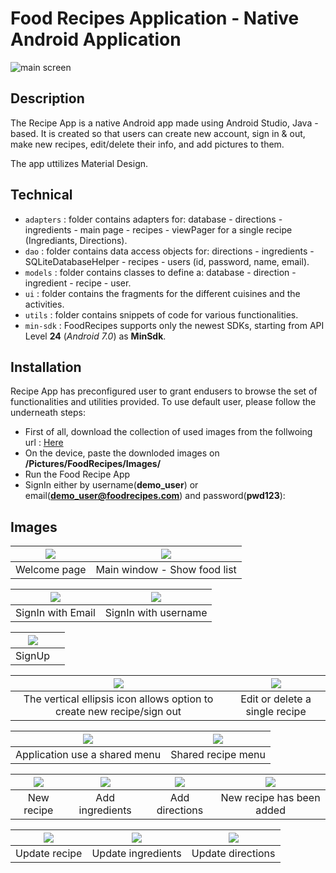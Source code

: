 # Food Recipes Application - Native Android Application

![main screen](https://github.com/bouchaib-massioui/FoodRecipes/blob/main/for_readme/food_recipes_icon.png)

## Description

The Recipe App is a native Android app made using Android Studio, Java - based. It is created so that users can create new account, sign in & out, make new recipes, edit/delete their info, and add pictures to them. 

The app uttilizes Material Design.

## Technical 
- `adapters` : folder contains adapters for: database - directions - ingredients - main page - recipes - viewPager for a single recipe (Ingrediants, Directions). 
- `dao` : folder contains data access objects for: directions - ingredients - SQLiteDatabaseHelper - recipes - users (id, password, name, email). 
- `models` : folder contains classes to define a: database - direction - ingredient - recipe - user.
- `ui` : folder contains the fragments for the different cuisines and the activities.
- `utils` : folder contains snippets of code for various functionalities.
- `min-sdk` : FoodRecipes supports only the newest SDKs, starting from API Level **24** (*Android 7.0*) as **MinSdk**.

## Installation 
Recipe App has preconfigured user to grant endusers to browse the set of functionalities and utilities provided.
To use default user, please follow the underneath steps: 
- First of all, download the collection of used images from the follwoing url : [Here](https://github.com/bouchaib-massioui/FoodRecipes/tree/main/FoodRecipes/Images)
- On the device, paste the downloded images on **/Pictures/FoodRecipes/Images/**
- Run the Food Recipe App
- SignIn either by username(**demo_user**) or email(**demo_user@foodrecipes.com**) and password(**pwd123**): 

## Images
| ![](https://github.com/bouchaib-massioui/FoodRecipes/blob/main/for_readme/welcome.png) | ![](https://github.com/bouchaib-massioui/FoodRecipes/blob/main/for_readme/recipe_overview.jpg) |
|:---:|:---:|
| Welcome page  | Main window - Show food list |

| ![](https://github.com/bouchaib-massioui/FoodRecipes/blob/main/for_readme/signin_with_email.jpg) | ![](https://github.com/bouchaib-massioui/FoodRecipes/blob/main/for_readme/signin_with_username.jpg) |
|:---:|:---:|
| SignIn with Email | SignIn with username |

| ![](https://github.com/bouchaib-massioui/FoodRecipes/blob/main/for_readme/signup.jpg) | |
|:---:|:---:|
| SignUp | |

| ![](https://github.com/bouchaib-massioui/FoodRecipes/blob/main/for_readme/five_categories1.png) | ![](https://github.com/bouchaib-massioui/FoodRecipes/blob/main/for_readme/five_categories2.png) |
|:---:|:---:|
| The vertical ellipsis icon allows option to create new recipe/sign out | Edit or delete a single recipe |

| ![](https://github.com/bouchaib-massioui/FoodRecipes/blob/main/for_readme/app_shared_menu.jpg) | ![](https://github.com/bouchaib-massioui/FoodRecipes/blob/main/for_readme/recipe_menu.jpg) |
|:---:|:---:|
| Application use a shared menu | Shared recipe menu |

| ![](https://github.com/bouchaib-massioui/FoodRecipes/blob/main/for_readme/new_recipe.jpg) | ![](https://github.com/bouchaib-massioui/FoodRecipes/blob/main/for_readme/add_ingredients.jpg) | ![](https://github.com/bouchaib-massioui/FoodRecipes/blob/main/for_readme/add_directions.jpg) | ![](https://github.com/bouchaib-massioui/FoodRecipes/blob/main/for_readme/recipe_added.jpg) |
|:---:|:---:|:---:|:---:|
| New recipe | Add ingredients| Add directions| New recipe has been added|

| ![](https://github.com/bouchaib-massioui/FoodRecipes/blob/main/for_readme/update_recipe.jpg) | ![](https://github.com/bouchaib-massioui/FoodRecipes/blob/main/for_readme/update_ingrediants.jpg) | ![](https://github.com/bouchaib-massioui/FoodRecipes/blob/main/for_readme/update_directions.jpg) |
|:---:|:---:|:---:|
| Update recipe | Update ingredients| Update directions|
